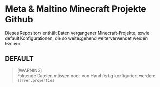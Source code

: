 # Meta & Maltino Minecraft Projekte Github
Dieses Repository enthält Daten vergangener Minecraft-Projekte, sowie default Konfigurationen, die so weitesgehend weiterverwendet werden können

## DEFAULT
> [!WARNING]\
> Folgende Dateien müssen noch von Hand fertig konfiguriert werden:  
> `server.properties`
